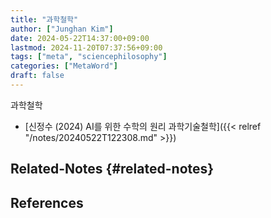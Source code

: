 ```yaml
---
title: "과학철학"
author: ["Junghan Kim"]
date: 2024-05-22T14:37:00+09:00
lastmod: 2024-11-20T07:37:56+09:00
tags: ["meta", "sciencephilosophy"]
categories: ["MetaWord"]
draft: false
---
```


과학철학

-   [신정수 (2024) AI를 위한 수학의 원리 과학기술철학]({{< relref "/notes/20240522T122308.md" >}})


## Related-Notes {#related-notes}

## References

<style>.csl-entry{text-indent: -1.5em; margin-left: 1.5em;}</style><div class="csl-bib-body">
</div>
